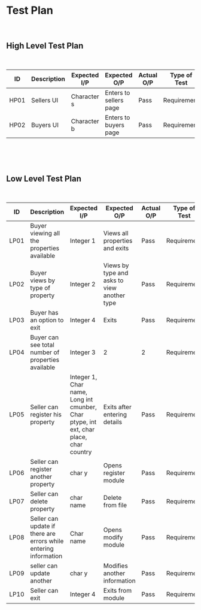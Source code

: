 # Test Plan
<br>

## High Level Test Plan
<br>

| ID | Description | Expected I/P | Expected O/P | Actual O/P | Type of Test |
|----|----------------------|-------------|-------------|-------------|--------------|
|HP01|Sellers UI | Character s| Enters to sellers page| Pass| Requirement |
|HP02| Buyers UI | Character b| Enters to buyers  page| Pass| Requirement|

<br>
<br>
<br>

## Low Level Test Plan
<br>

|ID| Description | Expected I/P | Expected O/P| Actual O/P | Type of Test|
|----|------------------------|---------------|--------------|---------------|---------------|
|LP01| Buyer viewing all the properties available| Integer 1| Views all properties and exits | Pass | Requirement|
|LP02| Buyer views by type of property| Integer 2| Views by type and asks to view another type| Pass| Requirement|
|LP03| Buyer has an option to exit| Integer 4|Exits |Pass| Requirement|
|LP04| Buyer can see total number of properties available| Integer 3|  2| 2| Requirement|
|LP05| Seller can register his property|Integer 1, Char name, Long int cmunber, Char ptype, int ext, char place, char country|Exits after entering details|Pass|Requirement|
|LP06| Seller can register another property|char y| Opens register module|Pass| Requirement|
|LP07|Seller can delete property| char name|Delete from file| Pass |Requirement|
|LP08| Seller can update if there are errors while entering information| Char name|Opens modify module| Pass| Requirement|
|LP09|seller can update another |char y|Modifies another information|Pass| Requirement|
|LP10|Seller can exit|Integer 4| Exits from module|Pass|Requirement|


